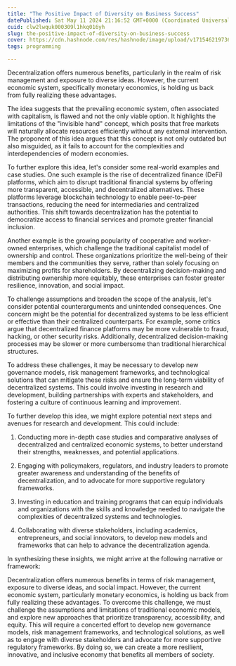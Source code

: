```yaml
---
title: "The Positive Impact of Diversity on Business Success"
datePublished: Sat May 11 2024 21:16:52 GMT+0000 (Coordinated Universal Time)
cuid: clw2lwquk000309l1hkq016yh
slug: the-positive-impact-of-diversity-on-business-success
cover: https://cdn.hashnode.com/res/hashnode/image/upload/v1715462197362/72e50e7b-9869-4bfb-b456-23329b23113b.png
tags: programming

---
```


Decentralization offers numerous benefits, particularly in the realm of risk management and exposure to diverse ideas. However, the current economic system, specifically monetary economics, is holding us back from fully realizing these advantages.

The idea suggests that the prevailing economic system, often associated with capitalism, is flawed and not the only viable option. It highlights the limitations of the "invisible hand" concept, which posits that free markets will naturally allocate resources efficiently without any external intervention. The proponent of this idea argues that this concept is not only outdated but also misguided, as it fails to account for the complexities and interdependencies of modern economies.

To further explore this idea, let's consider some real-world examples and case studies. One such example is the rise of decentralized finance (DeFi) platforms, which aim to disrupt traditional financial systems by offering more transparent, accessible, and decentralized alternatives. These platforms leverage blockchain technology to enable peer-to-peer transactions, reducing the need for intermediaries and centralized authorities. This shift towards decentralization has the potential to democratize access to financial services and promote greater financial inclusion.

Another example is the growing popularity of cooperative and worker-owned enterprises, which challenge the traditional capitalist model of ownership and control. These organizations prioritize the well-being of their members and the communities they serve, rather than solely focusing on maximizing profits for shareholders. By decentralizing decision-making and distributing ownership more equitably, these enterprises can foster greater resilience, innovation, and social impact.

To challenge assumptions and broaden the scope of the analysis, let's consider potential counterarguments and unintended consequences. One concern might be the potential for decentralized systems to be less efficient or effective than their centralized counterparts. For example, some critics argue that decentralized finance platforms may be more vulnerable to fraud, hacking, or other security risks. Additionally, decentralized decision-making processes may be slower or more cumbersome than traditional hierarchical structures.

To address these challenges, it may be necessary to develop new governance models, risk management frameworks, and technological solutions that can mitigate these risks and ensure the long-term viability of decentralized systems. This could involve investing in research and development, building partnerships with experts and stakeholders, and fostering a culture of continuous learning and improvement.

To further develop this idea, we might explore potential next steps and avenues for research and development. This could include:

1. Conducting more in-depth case studies and comparative analyses of decentralized and centralized economic systems, to better understand their strengths, weaknesses, and potential applications.
    
2. Engaging with policymakers, regulators, and industry leaders to promote greater awareness and understanding of the benefits of decentralization, and to advocate for more supportive regulatory frameworks.
    
3. Investing in education and training programs that can equip individuals and organizations with the skills and knowledge needed to navigate the complexities of decentralized systems and technologies.
    
4. Collaborating with diverse stakeholders, including academics, entrepreneurs, and social innovators, to develop new models and frameworks that can help to advance the decentralization agenda.
    

In synthesizing these insights, we might arrive at the following narrative or framework:

Decentralization offers numerous benefits in terms of risk management, exposure to diverse ideas, and social impact. However, the current economic system, particularly monetary economics, is holding us back from fully realizing these advantages. To overcome this challenge, we must challenge the assumptions and limitations of traditional economic models, and explore new approaches that prioritize transparency, accessibility, and equity. This will require a concerted effort to develop new governance models, risk management frameworks, and technological solutions, as well as to engage with diverse stakeholders and advocate for more supportive regulatory frameworks. By doing so, we can create a more resilient, innovative, and inclusive economy that benefits all members of society.
